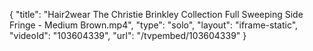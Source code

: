 {
    "title": "Hair2wear The Christie Brinkley Collection Full Sweeping Side Fringe - Medium Brown.mp4",
    "type": "solo",
    "layout": "iframe-static",
    "videoId": "103604339",
    "url": "\/tvpembed\/103604339"
}
